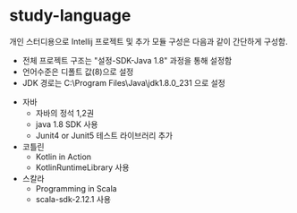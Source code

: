 # study-language
개인 스터디용으로 Intellij 프로젝트 및 추가 모듈 구성은 다음과 같이 간단하게 구성함.
- 전체 프로젝트 구조는 "설정-SDK-Java 1.8" 과정을 통해 설정함
- 언어수준은 디폴트 값(8)으로 설정
- JDK 경로는 C:\Program Files\Java\jdk1.8.0_231 으로 설정

* 자바
  * 자바의 정석 1,2권
  * java 1.8 SDK 사용
  * Junit4 or Junit5 테스트 라이브러리 추가
* 코틀린
  * Kotlin in Action
  * KotlinRuntimeLibrary 사용
* 스칼라
  * Programming in Scala 
  * scala-sdk-2.12.1 사용
